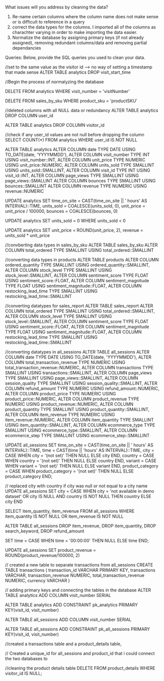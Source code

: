 What issues will you address by cleaning the data?
1) Re-name certain columns where the column name does not make sense or is difficult to reference in a query
2) correct the data types for the columns. I imported all of the columns as charachter varying in order to make importing the data easier.
3) Normalize the database by assigning primary keys (if not already assigned), removing redundant columns/data and removing partial dependancies




Queries:
Below, provide the SQL queries you used to clean your data.

//set to the same value as the visitor id --> no way of setting a timestamp that made sense
ALTER TABLE analytics
DROP visit_start_time

//Begin the process of normalyzing the database

DELETE FROM analytics WHERE visit_number = 'visitNumber' 

DELETE FROM sales_by_sku
WHERE product_sku = 'productSKU'

//deleted columns with all NULL data or redundancy
ALTER TABLE analytics
DROP COLUMN user_id

ALTER TABLE analytics
DROP COLUMN visitor_id

//check if any user_id values are not null before dropping the column
SELECT COUNT(*) FROM analytics
WHERE user_id IS NOT NULL



ALTER TABLE analytics
ALTER COLUMN date TYPE DATE USING TO_DATE(date, 'YYYYMMDD'),
ALTER COLUMN visit_number TYPE INT USING visit_number::INT,
ALTER COLUMN unit_price TYPE NUMERIC USING unit_price::NUMERIC, 
ALTER COLUMN units_sold TYPE SMALLINT USING units_sold::SMALLINT, 
ALTER COLUMN visit_id TYPE INT USING visit_id::INT, 
ALTER COLUMN page_views TYPE SMALLINT USING page_views::SMALLINT
ALTER COLUMN bounces TYPE SMALLINT USING bounces::SMALLINT
ALTER COLUMN revenue TYPE NUMERIC USING revenue::NUMERIC

UPDATE analytics
SET time_on_site = CAST(time_on_site || ' hours' AS INTERVAL)::TIME,
    units_sold = COALESCE(units_sold, 0),
    unit_price = unit_price / 100000,
    bounces = COALESCE(bounces, 0)

UPDATE analytics
SET units_sold = 0 
WHERE units_sold < 0

UPDATE analytics
SET unit_price = ROUND(unit_price, 2), 
	revenue = units_sold * unit_price

//convberting data types in sales_by_sku
ALTER TABLE sales_by_sku
ALTER COLUMN total_ordered TYPE SMALLINT USING total_ordered::SMALLINT

//converting data types in products
ALTER TABLE products
ALTER COLUMN ordered_quantity TYPE SMALLINT USING ordered_quantity::SMALLINT, 
ALTER COLUMN stock_level TYPE SMALLINT USING stock_level::SMALLINT,
ALTER COLUMN sentiment_score TYPE FLOAT USING sentiment_score::FLOAT,
ALTER COLUMN sentiment_magnitude TYPE FLOAT USING sentiment_magnitude::FLOAT, 
ALTER COLUMN restocking_lead_time TYPE SMALLINT USING restocking_lead_time::SMALLINT

//converting datatypes for sales_report
ALTER TABLE sales_report
ALTER COLUMN total_ordered TYPE SMALLINT USING total_ordered::SMALLINT, 
ALTER COLUMN stock_level TYPE SMALLINT USING stock_level::SMALLINT,
ALTER COLUMN sentiment_score TYPE FLOAT USING sentiment_score::FLOAT,
ALTER COLUMN sentiment_magnitude TYPE FLOAT USING sentiment_magnitude::FLOAT, 
ALTER COLUMN restocking_lead_time TYPE SMALLINT USING restocking_lead_time::SMALLINT

//converting datatypes in all_sessions
ALTER TABLE all_sessions
ALTER COLUMN date TYPE DATE USING TO_DATE(date, 'YYYYMMDD'),
ALTER COLUMN total_transaction_revenue TYPE NUMERIC USING total_transaction_revenue::NUMERIC,
ALTER COLUMN transactions TYPE SMALLINT USING transactions::SMALLINT,
ALTER COLUMN page_views TYPE SMALLINT USING page_views::SMALLINT,
ALTER COLUMN session_quality TYPE SMALLINT USING session_quality::SMALLINT,
ALTER COLUMN refund_amount TYPE NUMERIC USING refund_amount::NUMERIC,
ALTER COLUMN product_price TYPE NUMERIC USING product_price::NUMERIC,
ALTER COLUMN product_revenue TYPE NUMERIC USING product_revenue::NUMERIC,
ALTER COLUMN product_quantity TYPE SMALLINT USING product_quantity::SMALLINT,
ALTER COLUMN item_revenue TYPE NUMERIC USING item_revenue::NUMERIC,
ALTER COLUMN item_quantity TYPE SMALLINT USING item_quantity::SMALLINT,
ALTER COLUMN ecommerce_type TYPE SMALLINT USING ecommerce_type::SMALLINT,
ALTER COLUMN ecommerce_step TYPE SMALLINT USING ecommerce_step::SMALLINT

UPDATE all_sessions
SET time_on_site = CAST(time_on_site || ' hours' AS INTERVAL)::TIME,
	time = CAST(time || 'hours' AS INTERVAL)::TIME,
	    city = CASE
			WHEN city = '(not set)' THEN NULL
			ELSE city
		    END,
	    country = CASE
			WHEN country = '(not set)' THEN NULL
			ELSE country
		      END,
	    variant = CASE
			WHEN variant = '(not set)' THEN NULL
			ELSE variant
		      END,
	    product_category = CASE
				WHEN product_category = '(not set)' THEN NULL
				ELSE product_category
			      END;
                      
// replaced city with country if city was null or not equal to a city name
UPDATE all_sessions
SET city = 
	CASE 
		WHEN city = 'not available in demo dataset' OR city IS NULL 
		AND country IS NOT NULL
		THEN country
	ELSE city
END

SELECT item_quantity, item_revenue FROM all_sessions WHERE item_quantity IS NOT NULL OR item_revenue IS NOT NULL

ALTER TABLE all_sessions
DROP item_revenue,
DROP item_quantity,
DROP search_keyword,
DROP refund_amount


SET time = 
		CASE 
			WHEN time = '00:00:00' THEN NULL
			ELSE time
		END;

UPDATE all_sessions
SET product_revenue = ROUND(product_revenue/100000, 2)

// created a new table to separate transactions from all_sessions
CREATE TABLE transactions (
	transaction_id VARCHAR PRIMARY KEY,
	transactions VARCHAR,
	transaction_revenue NUMERIC,
	total_transaction_revenue NUMERIC,
	currency VARCHAR
)

// adding primary keys and connecting the tables in the database
ALTER TABLE analytics ADD COLUMN visit_number SERIAL

ALTER TABLE analytics
ADD CONSTRAINT pk_analytics PRIMARY KEY(visit_id, visit_number)

ALTER TABLE all_sessions ADD COLUMN visit_number SERIAL

ALTER TABLE all_sessions
ADD CONSTRAINT pk_all_sessions PRIMARY KEY(visit_id, visit_number)

//created a transactions table and a product_details table, 

// Created a unique_id for all_sessions and product_id that i could connect the two databases to

//cleaning the product details table
DELETE FROM product_details
WHERE visitor_id IS NULL;

